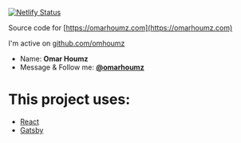 [![Netlify Status](https://api.netlify.com/api/v1/badges/f611cf27-ccff-4a88-9b80-036696d46dfe/deploy-status)](https://app.netlify.com/sites/omarhoumz/deploys)

Source code for [https://omarhoumz.com](https://omarhoumz.com)

I'm active on [github.com/omhoumz](https://github.com/omhoumz)

- Name: **Omar Houmz**
- Message & Follow me: **[@omarhoumz](https://twitter.com/omarhoumz "Omar Houmz's twitter")**

# This project uses:

- [React](https://reactjs.org/)
- [Gatsby](https://www.gatsbyjs.org/)
